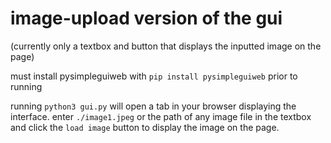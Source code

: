 # image-upload version of the gui

(currently only a textbox and button that displays the inputted image on the page)

must install pysimpleguiweb with `pip install pysimpleguiweb` prior to running

running `python3 gui.py` will open a tab in your browser displaying the interface.
enter `./image1.jpeg` or the path of any image file in the textbox and click the `load image` button to display the image on the page.